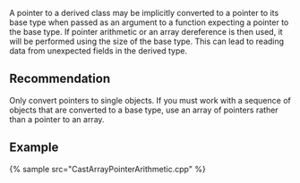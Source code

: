 A pointer to a derived class may be implicitly converted to a pointer to its base type when passed as an argument to a function expecting a pointer to the base type. If pointer arithmetic or an array dereference is then used, it will be performed using the size of the base type. This can lead to reading data from unexpected fields in the derived type.


## Recommendation
Only convert pointers to single objects. If you must work with a sequence of objects that are converted to a base type, use an array of pointers rather than a pointer to an array.


## Example
{% sample src="CastArrayPointerArithmetic.cpp" %}
